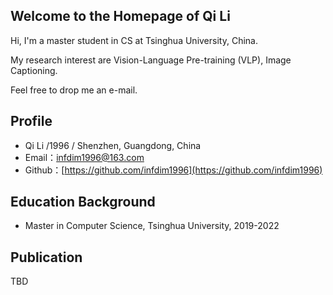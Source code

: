 ## Welcome to the Homepage of Qi Li



Hi, I'm a master student in CS at Tsinghua University, China.

My research interest are Vision-Language Pre-training (VLP), Image Captioning. 

Feel free to drop me an e-mail.



## Profile

- Qi Li /1996 / Shenzhen, Guangdong, China
- Email：infdim1996@163.com
- Github：[https://github.com/infdim1996](https://github.com/infdim1996) 



## Education Background

- Master in Computer Science, Tsinghua University, 2019-2022

## Publication

TBD

